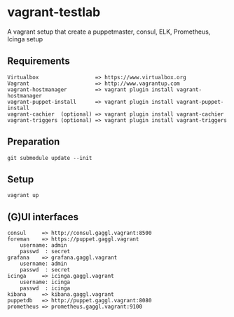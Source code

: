 #  vagrant-testlab

A vagrant setup that create a puppetmaster, consul, ELK, Prometheus, Icinga setup 

## Requirements
    Virtualbox                  => https://www.virtualbox.org
    Vagrant                     => http://www.vagrantup.com
    vagrant-hostmanager         => vagrant plugin install vagrant-hostmanager
    vagrant-puppet-install      => vagrant plugin install vagrant-puppet-install
    vagrant-cachier  (optional) => vagrant plugin install vagrant-cachier
    vagrant-triggers (optional) => vagrant plugin install vagrant-triggers
    
## Preparation
    git submodule update --init
    
## Setup
    vagrant up

## (G)UI interfaces

    consul     => http://consul.gaggl.vagrant:8500
    foreman    => https://puppet.gaggl.vagrant
        username: admin
        passwd  : secret
    grafana    => grafana.gaggl.vagrant
        username: admin
        passwd  : secret
    icinga     => icinga.gaggl.vagrant
        username: icinga
        passwd  : icinga
    kibana     => kibana.gaggl.vagrant
    puppetdb   => http://puppet.gaggl.vagrant:8080
    prometheus => prometheus.gaggl.vagrant:9100

